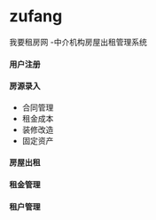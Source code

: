 # zufang
我要租房网
-中介机构房屋出租管理系统
<h4>用户注册</h4>
<h4>房源录入</h4>
<ul>
<li>合同管理</li>
<li>租金成本</li>
<li>装修改造</li>
<li>固定资产</li>
</ul>
<h4>房屋出租</h4>
<h4>租金管理</h4>
<h4>租户管理</h4>

